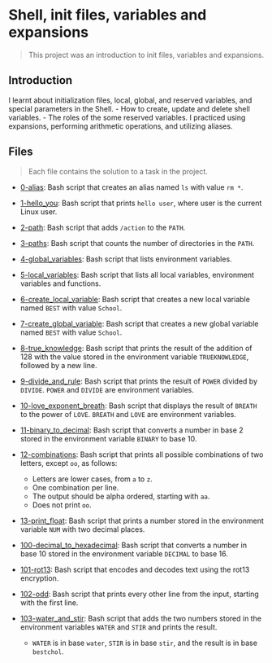 # Shell, init files, variables and expansions

> This project was an introduction to init files, variables and expansions.

## Introduction

I learnt about initialization files, local, global, and reserved variables, and special parameters in the Shell.
	- How to create, update and delete shell variables.
	- The roles of the some reserved variables.
I practiced using expansions, performing arithmetic operations, and utilizing aliases.

## Files

> Each file contains the solution to a task in the project.

- [0-alias](https://github.com/Ebube-Ochemba/alx-system_engineering-devops/blob/master/0x03-shell_variables_expansions/0-alias): Bash script that creates an alias named `ls` with value `rm *`.
- [1-hello_you](https://github.com/Ebube-Ochemba/alx-system_engineering-devops/blob/master/0x03-shell_variables_expansions/1-hello_you): Bash script that prints `hello user`, where user is the current Linux user.
- [2-path](https://github.com/Ebube-Ochemba/alx-system_engineering-devops/blob/master/0x03-shell_variables_expansions/2-path): Bash script that adds `/action` to the `PATH`.
- [3-paths](https://github.com/Ebube-Ochemba/alx-system_engineering-devops/blob/master/0x03-shell_variables_expansions/3-paths): Bash script that counts the number of directories in the `PATH`.
- [4-global_variables](https://github.com/Ebube-Ochemba/alx-system_engineering-devops/blob/master/0x03-shell_variables_expansions/4-global_variables): Bash script that lists environment variables.
- [5-local_variables](https://github.com/Ebube-Ochemba/alx-system_engineering-devops/blob/master/0x03-shell_variables_expansions/5-local_variables): Bash script that lists all local variables, environment variables and functions.
- [6-create_local_variable](https://github.com/Ebube-Ochemba/alx-system_engineering-devops/blob/master/0x03-shell_variables_expansions/6-create_local_variable): Bash script that creates a new local variable named `BEST` with value `School`.
- [7-create_global_variable](https://github.com/Ebube-Ochemba/alx-system_engineering-devops/blob/master/0x03-shell_variables_expansions/7-create_global_variable): Bash script that creates a new global variable named `BEST` with value `School`.
- [8-true_knowledge](https://github.com/Ebube-Ochemba/alx-system_engineering-devops/blob/master/0x03-shell_variables_expansions/8-true_knowledge): Bash script that prints the result of the addition of 128 with the value stored in the environment variable `TRUEKNOWLEDGE`, followed by a new line.
- [9-divide_and_rule](https://github.com/Ebube-Ochemba/alx-system_engineering-devops/blob/master/0x03-shell_variables_expansions/9-divide_and_rule): Bash script that prints the result of `POWER` divided by `DIVIDE`. `POWER` and `DIVIDE` are environment variables.
- [10-love_exponent_breath](https://github.com/Ebube-Ochemba/alx-system_engineering-devops/blob/master/0x03-shell_variables_expansions/10-love_exponent_breath): Bash script that displays the result of `BREATH` to the power of `LOVE`. `BREATH` and `LOVE` are environment variables.
- [11-binary_to_decimal](https://github.com/Ebube-Ochemba/alx-system_engineering-devops/blob/master/0x03-shell_variables_expansions/11-binary_to_decimal): Bash script that converts a number in base 2 stored in the environment variable `BINARY` to base 10.
- [12-combinations](https://github.com/Ebube-Ochemba/alx-system_engineering-devops/blob/master/0x03-shell_variables_expansions/12-combinations): Bash script that prints all possible combinations of two letters, except `oo`, as follows:
	- Letters are lower cases, from `a` to `z`.
	- One combination per line.
	- The output should be alpha ordered, starting with `aa`.
	- Does not print `oo`.
- [13-print_float](https://github.com/Ebube-Ochemba/alx-system_engineering-devops/blob/master/0x03-shell_variables_expansions/13-print_float): Bash script that prints a number stored in the environment variable `NUM` with two decimal places.
- [100-decimal_to_hexadecimal](https://github.com/Ebube-Ochemba/alx-system_engineering-devops/blob/master/0x03-shell_variables_expansions/100-decimal_to_hexadecimal): Bash script that converts a number in base 10 stored in the environment variable `DECIMAL` to base 16.
- [101-rot13](https://github.com/Ebube-Ochemba/alx-system_engineering-devops/blob/master/0x03-shell_variables_expansions/101-rot13): Bash script that encodes and decodes text using the rot13 encryption.
- [102-odd](https://github.com/Ebube-Ochemba/alx-system_engineering-devops/blob/master/0x03-shell_variables_expansions/102-odd): Bash script that prints every other line from the input, starting with the first line.

- [103-water_and_stir](https://github.com/Ebube-Ochemba/alx-system_engineering-devops/blob/master/0x03-shell_variables_expansions/103-water_and_stir): Bash script that adds the two numbers stored in the environment variables `WATER` and `STIR` and prints the result.
	- `WATER` is in base `water`, `STIR` is in base `stir`, and the result is in base `bestchol`.

